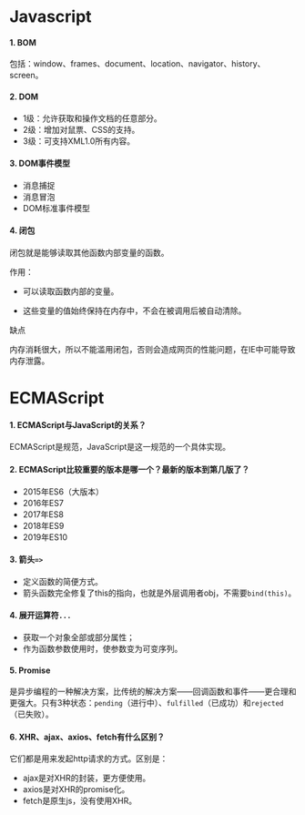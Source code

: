 # Javascript

#### 1. BOM

包括：window、frames、document、location、navigator、history、screen。

#### 2. DOM

- 1级：允许获取和操作文档的任意部分。
- 2级：增加对鼠票、CSS的支持。
- 3级：可支持XML1.0所有内容。

#### 3. DOM事件模型

- 消息捕捉
- 消息冒泡
- DOM标准事件模型

#### 4. 闭包

闭包就是能够读取其他函数内部变量的函数。

作用：

- 可以读取函数内部的变量。

- 这些变量的值始终保持在内存中，不会在被调用后被自动清除。

缺点

内存消耗很大，所以不能滥用闭包，否则会造成网页的性能问题，在IE中可能导致内存泄露。

# ECMAScript

#### 1. ECMAScript与JavaScript的关系？

ECMAScript是规范，JavaScript是这一规范的一个具体实现。

#### 2. ECMAScript比较重要的版本是哪一个？最新的版本到第几版了？

- 2015年ES6（大版本）
- 2016年ES7
- 2017年ES8
- 2018年ES9
- 2019年ES10

#### 3. 箭头`=>`

- 定义函数的简便方式。
- 箭头函数完全修复了this的指向，也就是外层调用者obj，不需要`bind(this)`。

#### 4. 展开运算符`...`

- 获取一个对象全部或部分属性；
- 作为函数参数使用时，使参数变为可变序列。

#### 5. Promise

是异步编程的一种解决方案，比传统的解决方案——回调函数和事件——更合理和更强大。只有3种状态：`pending`（进行中）、`fulfilled`（已成功）和`rejected`（已失败）。

#### 6. XHR、ajax、axios、fetch有什么区别？

它们都是用来发起http请求的方式。区别是：

- ajax是对XHR的封装，更方便使用。
- axios是对XHR的promise化。
- fetch是原生js，没有使用XHR。






